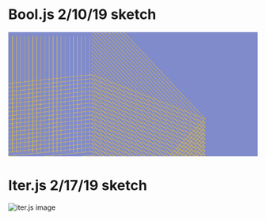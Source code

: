 # Bool.js 2/10/19 sketch
![bool.js image](https://raw.githubusercontent.com/didacta/nytimes_api/ca16e902c5cb2c0088c0eeed726f0369e5d6714b/canvas.png)
# Iter.js 2/17/19 sketch
![iter.js image](https://raw.githubusercontent.com/didacta/p5.js/master/iter.png)
